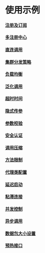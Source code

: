 使用示例
==

#### [注册及订阅](./example/register.md)
#### [多注册中心](./example/multiRegistry.md)
#### [直连调用](./example/directInvoke.md)
#### [集群分发策略](./example/route.md)
#### [负载均衡](./example/loadbalance.md)
#### [泛化调用](./example/generic.md)
#### [超时时间](./example/timeout.md)
#### [隐式传参](./example/implicit.md)
#### [参数校验](./example/paramCheck.md)
#### [安全认证](./example/3a.md)
#### [调用压缩](./example/compress.md)
#### [方法限制](./example/methodLimit.md)
#### [代理类配置](./example/proxy.md)
#### [延迟启动](./example/delayBoot.md)
#### [粘滞连接](./example/stickyConn.md)
#### [并发控制](./example/concurrent.md)
#### [异步调用](./example/asyncInvoke.md)
#### [数据包大小设置](./example/payload.md)
#### [预热接口](./example/warmup.md)